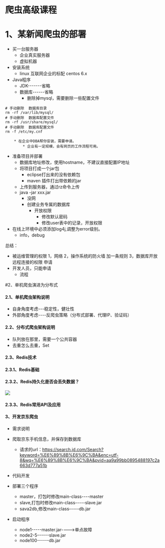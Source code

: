 
# 爬虫高级课程

# 1、某新闻爬虫的部署
* 买一台服务器
	* 企业真实服务器
	* 虚拟机器
* 安装系统
	* linux 互联网企业的标配 centos 6.x
* Java程序
	* JDK-------省略
	* 数据库------省略
		* 删除掉mysql，需要删除一些配置文件
```shell
# 手动删除  数据库目录
rm -rf /var/lib/mysql/
# 手动删除  数据库配置文件
rm -rf /usr/share/mysql/
# 手动删除  数据库配置文件
rm -f /etc/my.cnf
```
		* 在企业中DBA帮你安装，需要申请。
			* 企业有一定规模，会有网页的工作流程可用。
* 准备项目并部署
	* 数据库地址修改，使用hostname，不建议直接配置IP地址
	* 将项目打成一个jar包
		* eclipse打出来的没有依赖包
		* maven 插件打出带依赖的jar
	* 上传到服务器，通过rz命令上传
	* java -jar xxx.jar
		* 没网
		* 创建业务专属的数据库
			* 开放权限
				* 修改默认密码
				* 修改user表中的记录，开放权限
* 在线上环境中必须添加log4j,调整为error级别。
	* info，debug


总结：
* 被运维管理的权限
	1，网络 
	2，操作系统的防火墙 加一条规则
	3，数据库开放远程连接的权限 申请
* 开发人员，只能申请
	* 流程 

#2、单机爬虫演进为分布式 

#### 2.1、单机爬虫架构说明
* 自身角度考虑---稳定性，健壮性
* 外部角度考虑----反爬虫策略（分布式部署、代理IP、验证码）
#### 2.2、分布式爬虫架构说明
* 队列放在那里，需要一个公共容器
* 去重怎么去重，Set
#### 2.3、Redis技术
#### 2.3.1、Redis基础
#### 2.3.2、Redis持久化是否会丢失数据？
![](img/2017-09-08_152821.png)
#### 2.3.3、Redis常用API及应用

#### 3、开发京东爬虫

* 需求说明
* 爬取京东手机信息，并保存到数据库
	* 请求的url：https://search.jd.com/Search?keyword=%E6%89%8B%E6%9C%BA&enc=utf-8&wq=%E6%89%8B%E6%9C%BA&pvid=aa9a99bb0895488197c2a663d777a51b

* 代码开发
* 部署三个程序
	* master，打包时修改main-class----master
	* slave,打包时修改main-class-----slave.jar
	* sava2db,修改main-class-----db.jar
* 启动程序
	* node1-----master.jar---->单点故障
	* node2-5------slave.jar
	* node100------db.jar



	
	
